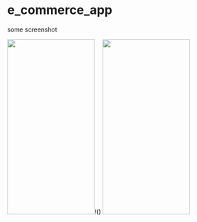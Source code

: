 # e_commerce_app

some screenshot

<img src="https://github.com/Muneef-Nk/flutter-ecommerce-app/assets/92105703/7a593dc7-155e-401d-9620-12c7abdfa9bd" width="200" height="400"/>!()
<img src="https://github.com/Muneef-Nk/flutter-ecommerce-app/assets/92105703/6a7d75cd-d533-4c83-a945-77f8e418eb2b" width="200" height="400"/>

